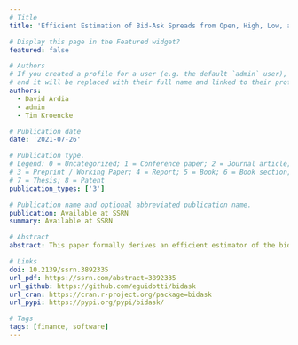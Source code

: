```yaml
---
# Title
title: 'Efficient Estimation of Bid-Ask Spreads from Open, High, Low, and Close Prices'

# Display this page in the Featured widget?
featured: false

# Authors
# If you created a profile for a user (e.g. the default `admin` user), write the username (folder name) here
# and it will be replaced with their full name and linked to their profile.
authors:
  - David Ardia
  - admin
  - Tim Kroencke

# Publication date
date: '2021-07-26'

# Publication type.
# Legend: 0 = Uncategorized; 1 = Conference paper; 2 = Journal article;
# 3 = Preprint / Working Paper; 4 = Report; 5 = Book; 6 = Book section;
# 7 = Thesis; 8 = Patent
publication_types: ['3']

# Publication name and optional abbreviated publication name.
publication: Available at SSRN
summary: Available at SSRN

# Abstract
abstract: This paper formally derives an efficient estimator of the bid-ask spread from open, high, low, and close prices. The estimator is asymptotically unbiased and optimally combines the full set of price data to minimize the estimation variance. In absence of quote data, it delivers the most accurate estimates of bid-ask spreads theoretically, numerically, and empirically. The estimator is easy to calculate and has a broad applicability in empirical finance. We discuss implications for applied research.

# Links
doi: 10.2139/ssrn.3892335
url_pdf: https://ssrn.com/abstract=3892335
url_github: https://github.com/eguidotti/bidask
url_cran: https://cran.r-project.org/package=bidask
url_pypi: https://pypi.org/pypi/bidask/

# Tags
tags: [finance, software]
---
```

